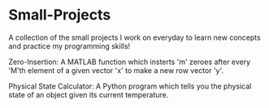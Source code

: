 # Small-Projects
A collection of the small projects I work on everyday to learn new concepts and practice my programming skills!

Zero-Insertion: A MATLAB function which insterts 'm' zeroes after every 'M'th element of a given vector 'x' to make a new row vector 'y'.

Physical State Calculator: A Python program which tells you the physical state of an object given its current temperature.
